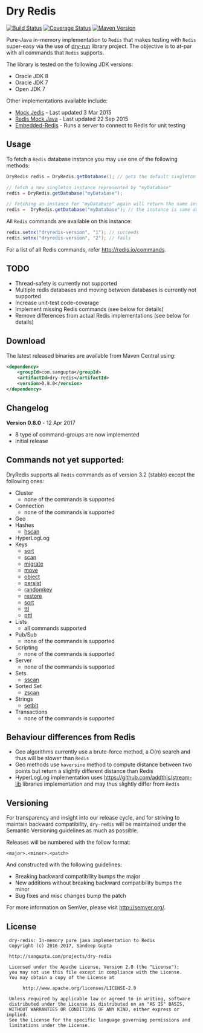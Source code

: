 # Dry Redis


[![Build Status](https://travis-ci.org/sangupta/dry-redis.svg?branch=master)](https://travis-ci.org/sangupta/dry-redis)
[![Coverage Status](https://coveralls.io/repos/github/sangupta/dry-redis/badge.svg?branch=master)](https://coveralls.io/github/sangupta/dry-redis?branch=master)
[![Maven Version](https://maven-badges.herokuapp.com/maven-central/com.sangupta/dry-redis/badge.svg)](https://maven-badges.herokuapp.com/maven-central/com.sangupta/dry-redis)

Pure-Java in-memory implementation to `Redis` that makes testing with `Redis` super-easy via
the use of [dry-run](https://github.com/sangupta/dry-run) library project. The objective is 
to at-par with all commands that `Redis` supports. 

The library is tested on the following JDK versions:

* Oracle JDK 8
* Oracle JDK 7
* Open JDK 7

Other implementations available include:

* [Mock Jedis](https://github.com/50onRed/mock-jedis) - Last updated 3 Mar 2015
* [Redis Mock Java](https://github.com/wilkenstein/redis-mock-java) - Last updated 22 Sep 2015
* [Embedded-Redis](https://github.com/kstyrc/embedded-redis) - Runs a server to connect to Redis for unit testing

## Usage

To fetch a `Redis` database instance you may use one of the following methods:

```java
DryRedis redis = DryRedis.getDatabase(); // gets the default singleton instance

// fetch a new singleton instance represented by "myDatabase"
redis = DryRedis.getDatabase("myDatabase");

// fetching an instance for "myDatabase" again will return the same instance
redis =  DryRedis.getDatabase("myDatabase"); // the instance is same as before
```

All `Redis` commands are available on this instance:

```java
redis.setnx("dryredis-version", "1"); // succeeds
redis.setnx("dryredis-version", "2"); // fails
```

For a list of all Redis commands, refer http://redis.io/commands.

## TODO

* Thread-safety is currently not supported
* Multiple redis databases and moving between databases is currently not supported
* Increase unit-test code-coverage
* Implement missing Redis commands (see below for details)
* Remove differences from actual Redis implementations (see below for details)

## Download

The latest released binaries are available from Maven Central using:

```xml
<dependency>
    <groupId>com.sangupta</groupId>
    <artifactId>dry-redis</artifactId>
    <version>0.8.0</version>
</dependency>
```

## Changelog

**Version 0.8.0** - 12 Apr 2017

* 8 type of command-groups are now implemented
* initial release

## Commands not yet supported:

DryRedis supports all `Redis` commands as of version 3.2 (stable) except the following ones:

* Cluster
  * none of the commands is supported
* Connection
  * none of the commands is supported
* Geo
* Hashes
  * [hscan](https://redis.io/commands/hscan)
* HyperLogLog
* Keys
  * [sort](https://redis.io/commands/hscan)
  * [scan](https://redis.io/commands/scan)
  * [migrate](https://redis.io/commands/migrate)
  * [move](https://redis.io/commands/move)
  * [object](https://redis.io/commands/object)
  * [persist](https://redis.io/commands/persist)
  * [randomkey](https://redis.io/commands/randomkey)
  * [restore](https://redis.io/commands/restore)
  * [sort](https://redis.io/commands/sort)
  * [ttl](https://redis.io/commands/ttl)
  * [pttl](https://redis.io/commands/pttl)
* Lists
  * all commands supported
* Pub/Sub
  * none of the commands is supported
* Scripting
  * none of the commands is supported
* Server
  * none of the commands is supported
* Sets
  * [sscan](https://redis.io/commands/sscan)
* Sorted Set
  * [zscan](https://redis.io/commands/zscan)
* Strings
  * [setbit](https://redis.io/commands/setbit)
* Transactions
  * none of the commands is supported
  
## Behaviour differences from Redis

* Geo algorithms currently use a brute-force method, a O(n) search and thus will be slower than `Redis`
* Geo methods use `haversine` method to compute distance between two points but return a slightly different distance than Redis
* HyperLogLog implementation uses https://github.com/addthis/stream-lib libraries implementation and may thus slightly differ from `Redis`

## Versioning

For transparency and insight into our release cycle, and for striving to maintain 
backward compatibility, `dry-redis` will be maintained under the Semantic 
Versioning guidelines as much as possible.

Releases will be numbered with the follow format:

```
<major>.<minor>.<patch>
```

And constructed with the following guidelines:

* Breaking backward compatibility bumps the major
* New additions without breaking backward compatibility bumps the minor
* Bug fixes and misc changes bump the patch

For more information on SemVer, please visit http://semver.org/.

## License

```
 dry-redis: In-memory pure java implementation to Redis
 Copyright (c) 2016-2017, Sandeep Gupta
 
 http://sangupta.com/projects/dry-redis
 
 Licensed under the Apache License, Version 2.0 (the "License");
 you may not use this file except in compliance with the License.
 You may obtain a copy of the License at
 
      http://www.apache.org/licenses/LICENSE-2.0
 
 Unless required by applicable law or agreed to in writing, software
 distributed under the License is distributed on an "AS IS" BASIS,
 WITHOUT WARRANTIES OR CONDITIONS OF ANY KIND, either express or implied.
 See the License for the specific language governing permissions and
 limitations under the License.
```
